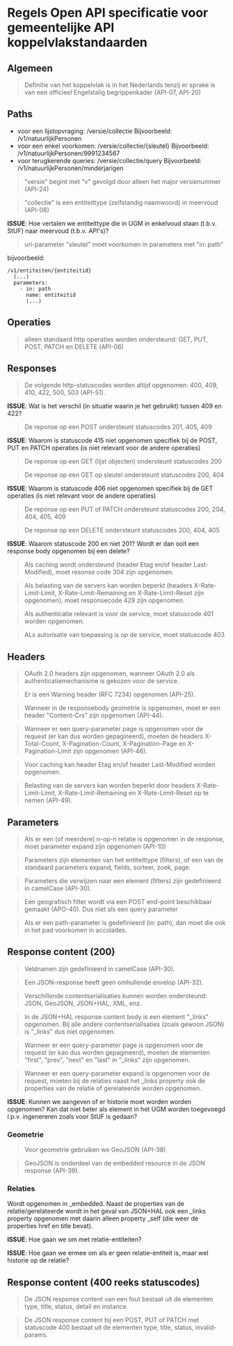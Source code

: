 # Regels Open API specificatie voor gemeentelijke API koppelvlakstandaarden

## Algemeen
> Definitie van het koppelvlak is in het Nederlands tenzij er sprake is van een officieel Engelstalig begrippenkader (API-07, API-20)

## Paths
* voor een lijstopvraging: /versie/collectie
  Bijvoorbeeld: /v1/natuurlijkPersonen
* voor een enkel voorkomen: /versie/collectie/{sleutel}
  Bijvoorbeeld: /v1/natuurlijkPersonen/9991234567
* voor terugkerende queries: /versie/collectie/query
  Bijvoorbeeld: /v1/natuurlijkPersonen/minderjarigen

> "versie" begint met "v" gevolgd door alleen het major versienummer (API-24)

> "collectie" is een entiteittype (zelfstandig naamwoord) in meervoud (API-08)

__ISSUE__: Hoe vertalen we entiteittype die in UGM in enkelvoud staan (t.b.v. StUF) naar meervoud (t.b.v. API's)?

> uri-parameter "sleutel" moet voorkomen in parameters met "in: path"

  bijvoorbeeld:
  ```
  /v1/entiteiten/{entiteitid}
    (...)
    parameters:
      - in: path
        name: entiteitid
        (...)
  ```

## Operaties
> alleen standaard http operaties worden ondersteund: GET, PUT, POST, PATCH en DELETE (API-06)

## Responses
> De volgende http-statuscodes worden altijd opgenomen: 400, 409, 410, 422, 500, 503 (API-51).

__ISSUE__: Wat is het verschil (in situatie waarin je het gebruikt) tussen 409 en 422?

> De reponse op een POST ondersteunt statuscodes 201, 405, 409

__ISSUE__: Waarom is statuscode 415 niet opgenomen specifiek bij de POST, PUT en PATCH operaties (is niet relevant voor de andere operaties)

> De reponse op een GET (lijst objecten) ondersteunt statuscodes 200

> De reponse op een GET op sleutel ondersteunt statuscodes 200, 404

__ISSUE__: Waarom is statuscode 406 niet opgenomen specifiek bij de GET operaties (is niet relevant voor de andere operaties)

> De reponse op een PUT of PATCH ondersteunt statuscodes 200, 204, 404, 405, 409

> De reponse op een DELETE ondersteunt statuscodes 200, 404, 405

__ISSUE__: Waarom statuscode 200 en niet 201? Wordt er dan ooit een response body opgenomen bij een delete?

> Als caching wordt ondersteund (header Etag en/of header Last-Modified), moet resonse code 304 zijn opgenomen.

> Als belasting van de servers kan worden beperkt (headers X-Rate-Limit-Limit, X-Rate-Limit-Remaining en X-Rate-Limit-Reset zijn opgenomen), moet responsecode 429 zijn opgenomen.

> Als authenticatie relevant is voor de service, moet statuscode 401 worden opgenomen.

> ALs autorisatie van toepassing is op de service, moet statuscode 403

## Headers
> OAuth 2.0 headers zijn opgenomen, wanneer OAuth 2.0 als authenticatiemechanisme is gekozen voor de service.

> Er is een Warning header (RFC 7234) opgenomen (API-25).

> Wanneer in de responsebody geometrie is opgenomen, moet er een header "Content-Crs" zijn opgenomen (API-44).

> Wanneer er een query-parameter page is opgenomen voor de request (er kan dus worden gepagineerd), moeten de headers X-Total-Count, X-Pagination-Count, X-Pagination-Page en X-Pagination-Limit zijn opgenomen (API-46).

> Voor caching kan header Etag en/of header Last-Modified worden opgenomen.

> Belasting van de servers kan worden beperkt door headers X-Rate-Limit-Limit, X-Rate-Limit-Remaining en X-Rate-Limit-Reset op te nemen (API-49).

## Parameters
> Als er een (of meerdere) n-op-n relatie is opgenomen in de response, moet parameter expand zijn opgenomen (API-10)

> Parameters zijn elementen van het entiteittype (filters), of een van de standaard parameters expand, fields, sorteer, zoek, page.

> Parameters die verwijzen naar een element (filters) zijn gedefinieerd in camelCase (API-30).

> Een geografisch filter wordt via een POST end-point beschikbaar gemaakt (APO-40).
Dus niet als een query parameter

> Als er een path-parameter is gedefinieerd (in: path), dan moet die ook in het pad voorkomen in accolades.

## Response content (200)
> Veldnamen zijn gedefinieerd in camelCase (API-30).

> Een JSON-response heeft geen omhullende envelop (API-32).

> Verschillende contentserialisaties kunnen worden ondersteund: JSON, GeoJSON, JSON+HAL, XML, enz.

> In de JSON+HAL response content body is een element "\_links" opgenomen.
Bij alle andere contentserialisaties (zoals gewoon JSON) is "\_links" dus niet opgenomen.

> Wanneer er een query-parameter page is opgenomen voor de request (er kan dus worden gepagineerd), moeten de elementen "first", "prev", "next" en "last" in "\_links" zijn opgenomen.

> Wanneer er een query-parameter expand is opgenomen voor de request, moeten bij de relaties naast het \_links property ook de properties van de relatie of gerelateerde worden opgenomen.

__ISSUE__: Kunnen we aangeven of er historie moet worden worden opgenomen? Kan dat niet beter als element in het UGM worden toegevoegd i.p.v. ingenereren zoals voor StUF is gedaan?

### Geometrie
> Voor geometrie gebruiken we GeoJSON (API-38)

> GeoJSON is onderdeel van de embedded resource in de JSON response (API-39).

### Relaties
Wordt opgenomen in \_embedded.
Naast de properties van de relatie/gerelateerde wordt in het geval van JSON+HAL ook een \_links property opgenomen met daarin alleen property \_self (die weer de properties href en title bevat).

__ISSUE__: Hoe gaan we om met relatie-entiteiten?

__ISSUE__: Hoe gaan we ermee om als er geen relatie-entiteit is, maar wel historie op de relatie?

## Response content (400 reeks statuscodes)
> De JSON response content van een fout bestaat uit de elementen type, title, status, detail en instance.

> De JSON response content bij een POST, PUT of PATCH met statuscode 400 bestaat uit de elementen type, title, status, invalid-params.

